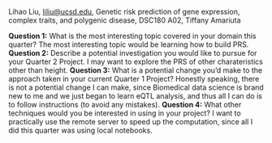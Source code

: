 Lihao Liu, liliu@ucsd.edu, Genetic risk prediction of gene expression, complex traits, and polygenic disease, DSC180 A02, Tiffany Amariuta

**Question 1:** What is the most interesting topic covered in your domain this quarter?
   The most interesting topic would be learning how to build PRS.
**Question 2:** Describe a potential investigation you would like to pursue for your Quarter 2 Project.
   I may want to explore the PRS of other charateristics other than height.
**Question 3:** What is a potential change you’d make to the approach taken in your current Quarter 1 Project?
   Honestly speaking, there is not a potential change I can make, since Biomedical data science is brand new to me and we just began to learn eQTL analysis, and thus all I can do is to follow instructions (to avoid any mistakes).
**Question 4:** What other techniques would you be interested in using in your project?
   I want to practically use the remote server to speed up the computation, since all I did this quarter was using local notebooks.


